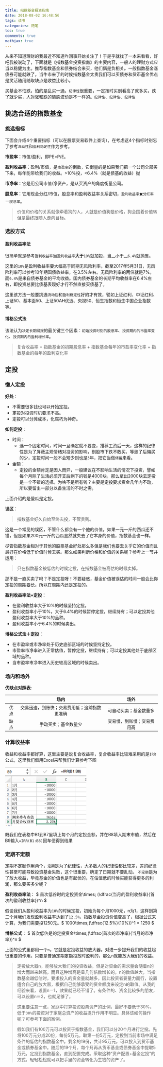 ```yaml
---
title: 指数基金投资指南
date: 2018-08-02 16:48:56
tags: 读书
categories: 随笔
toc: true
comments: true
mathjax: true
---
```

从来不知道理财的我最近不知道咋回事开始关注了！于是乎就找了一本来看看，好吧我被说动了，下面就是《指数基金投资指南》的主要内容，一般人的理财方式应当以稳健为主。推荐指数基金和债券结合来买，他们俩是负相关。一般指数基金涨债券可能就跌了，当牛市来了的时候指数基金太贵我们可以买债券和货币基金优点是灵活随用随取缺点是收益比较小。

买基金不怕跌，怕的是乱买一通。`纪律性`很重要，一定按时买别看高了就多买，跌了就少买，人对涨和跌的情感波动是不一样的。`纪律性`、`纪律性`、`纪律性`

## 挑选合适的指数基金
### 挑选指标

下面会介绍4个重要指标（可以在股票交易软件上查询），在考虑这4个指标时别忘了参考`流动性`和`盈利稳定性`作为参考。

__市盈率__：市值/盈利，即PE=P/E。

__盈利收益率__：盈利/市值，是`市盈率`的倒数，它衡量的是如果我们把一个公司全部买下来，每年能带给我们的收益。>10%投，<6.4%（就是债基的收益）抛

__市净率__：它是用公司市值/净资产，是从买资产的角度衡量公司。

__股息率__：它用现金分红/市值，股息率和盈利收益率关系密切，`盈利收益率`✖️`分红率`＝`股息率`。

> 价值和价格的关系就像牵着狗的人，人就是价值狗是价格，狗会围着价值转但是最终跟随人走向目标。

### 选股方式
#### 盈利收益率法
很简单就是参考`盈利收益率`当`盈利收益率`__大于__`10%`就加投，当__小于__`6.4%`就抛售。

这里的`10%`是盈利收益率要大幅高于同期无风险利率，截至2017年5月31日，无风险利率可以参考10年期国债收益率，在3.5%左右。无风险利率的两倍就是7%。而`6.4%`是来自债券基金的平均收益。国内债券基金的长期平均收益率在6.4%左右，即投资总要比债基表现好才行不然直接买债基了。

这里该方法一般要挑选`流动性`和`盈利稳定性`好的才有效，譬如上证红利、中证红利、上证50、基本面50、上证50AH优选、央视50、恒生指数和恒生中国企业指数等。

#### 博格公式法
该法认为`决定长期回报`的最关键三个因素：`初始投资时刻的股息率`、`投资期内的市盈率变化`、`投资期内的盈利增长率`。

> 复合收益率 = 指数基金的初期股息率 + 指数基金每年的市盈率变化率 + 指数基金的每年的盈利变化率

## 定投
### 懒人定投
__好处__：

* 不需要很多钱也可以开始定投。
* 定投对投资时机要求不高。
* 定投可以分摊成本，化腐朽为神奇。

__如何定投__：

* 时间：
    + 选一个固定时间，时间一旦确定就不要变，推荐工资后一天，这样的纪律性是为了屏蔽主观情绪对投资的影响，别股市下跌不敢买，等涨了后悔买的少，定投时间一般不会短少则也是`3`年，把它当做`储蓄`来看。
* 金额：
    + 定投的金额肯定是因人而异，一般建议在不影响生活的情况下投资，譬如每个月除了生活必须开支后剩下的钱是4000块，那么拿出2000块去定投是一个不错的选择。为啥不是所有钱？主要是定投要求资金几年内不动，所以要留出一部分以备生活的不时之需。

上面介绍的是傻瓜是定投。

__误区__：

> 指数基金好久自始至终去投，不管贵贱。

这是一个常见的误区，不管什么都会有一个他的价值，如果一元一斤的西瓜还不错，但是如果200元一斤的西瓜显然就失去了它本身的价值，指数基金也一样。

尽管指数基金相对于其他的股票基金好处那么多但是我们也要去关乎它的价值而且最好在价格低于价值时候去买。那么如果判断价格和价值的关系呢？参考上一节并运用：
> 只在指数基金被低估的时候定投，在指数基金被高估的时候卖掉。

那不是一直买卖了吗？不是定投呀！不要疑惑，基金价值被误估的时间一般会比你定投的周期要长，所以在周期内还是定投的。

__盈利收益率法+定投__：

+ 在盈利收益率大于10%的时候坚持定投。 
+ 盈利收益率小于10%，大于6.4%的时候暂停定投，继续持有；可以定投其他盈利收益率大于10%的品种。
+ 盈利收益率小于6.4%的时候卖出。

__博格公式法＋定投__：

+ 在市盈率或市净率处于历史底部区域的时候坚持定投。
+ 市盈率市净率进入正常估值，暂停定投，继续持有；可以定投其他处于底部区域的品种。
+ 当市盈率市净率进入历史较高区域的时候卖出。

### 场内和场外
__优缺点对照表__:

||场内|场外|
|:-:|:-:|:-:|
|优点|交易迅速，到账快；交易费用低；追踪指数更准确|可自动买卖；基金数量多|
|缺点|手动买卖；基金数量少|交易慢，到账慢；交易费用高|

### 计算收益率
收益和收益率都好算，这里主要是说复合收益率，复合收益率比较难采用的是`IRR`公式，这里我们借用Excel来帮我们计算参考下图

![IRR计算复合收益率](指数基金投资指南/IRR复合收益率.png) 

既我们在表格中B1到B7里填上每个月的定投金额，并在B8填入期末市值，然后在B9输入`=IRR(B1:B8)`回车便得到结果

### 定期不定额
定期不定额作用两个，`定期`是为了纪律性，大多数人的纪律性都比较差，差的纪律性甚至可能导致投资基金失败，这个很重要，确定了日期就不要乱动。
`不定额`是为了放大收益，毕竟基金的价值也是有起伏的，在估值低的时候买能获得更多的利润，那么要买多少呢？

__盈利收益率法__： $ 首次低谷时的定投资金\times\; (\dfrac{当月的盈利收益率}{首次的盈利收益率})^n $ 

假设我们从盈利收益率为`10%`的时候定投，初始为每个月1000元，n为1，这样到第二个月我们发现盈利收益率达到了`12.5%`，指数基金投资价值变高了，根据公式来计算，为我们需要投1250元。$ 1000\times\;(\dfrac{12.5%}{10%})^1 = 1250 $

__博格公式__： $ 首次低估是的定投资金\times\;(\dfrac{首次的市净率}{当月的市净率})^n $

上面的公式里都用一个`n`，它就是定投收益的放大器，对进一步提升我们的收益起很重要的作用。只要是普通定期定额投放时盈利的，那么n就能放大我们的收益。

> 定投放大器n，能够放大我们的投资收益，但是对资金的需求量会随着n的增大而越来越高，而且这种增高是呈几何倍数增长的。n的数值越大，当指数基金越低估时，要求投入的资金量就越多，因此投资者要量力而行，设置适合自己的放大器，根据自己能够承受的资金额度来设定n的取值。从我的经验来看，设置n＝1，效果就已经不错了。有条件的、资金比较多的朋友，可以设置n＝2，也就足够了。

> 这里要注意一点，家庭中打算投资股票资产的比例，最好不要低于30%，低于`30%`的投资对于家庭总资产的收益提升作用不明显。具体该如何操作呢？可参考下面的案例。
> 
> 假如我们有100万元可以投资于指数基金，我们可以分20个月进行定投。先将100万元分成20份，每份5万元。取第一份5万元，定投到当前市场中满足条件的低估的指数基金中。剩余的19份，共计95万元，可以投入到货币基金或债券基金中。随后的19个月，每个月再从货币基金或债券基金中提取5万元，定投到指数基金，直到配置完成。采取这种“资产配置+基金定投”的方式，轻轻松松就可以把手里的资金转化为生钱的资产了。